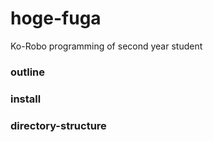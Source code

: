 # hoge-fuga
Ko-Robo programming of second year student

### outline

### install

### directory-structure
